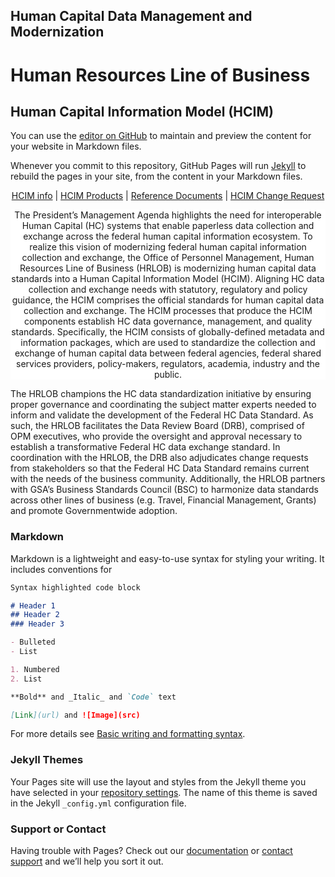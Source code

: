 ## Human Capital Data Management and Modernization
# Human Resources Line of Business

## Human Capital Information Model (HCIM)

You can use the [editor on GitHub](https://github.com/Bemerick/HCIM/edit/gh-pages/index.md) to maintain and preview the content for your website in Markdown files.

Whenever you commit to this repository, GitHub Pages will run [Jekyll](https://jekyllrb.com/) to rebuild the pages in your site, from the content in your Markdown files.



<p style="text-align: center; background-color: white;">
  <a href="{{site.baseurl}}/index.md">HCIM info</a> |
  <a href="{{site.baseurl}}/hcimproducts.md">HCIM Products</a> | 
  <a href="{{site.baseurl}}/hcimreference.md">Reference Documents</a> | 
  <a href="{{site.baseurl}}/hcimchange.md">HCIM Change Request</a> 
</p>

<p style="text-align: center; background-color: white;">
  The President’s Management Agenda highlights the need for interoperable Human Capital (HC) systems that enable paperless data collection and exchange across the federal human capital information ecosystem. To realize this vision of modernizing federal human capital information collection and exchange, the Office of Personnel Management, Human Resources Line of Business (HRLOB) is modernizing human capital data standards into a Human Capital Information Model (HCIM). Aligning HC data collection and exchange needs with statutory, regulatory and policy guidance, the HCIM comprises the official standards for human capital data collection and exchange. The HCIM processes that produce the HCIM components establish HC data governance, management, and quality standards. Specifically, the HCIM consists of globally-defined metadata and information packages, which are used to standardize the collection and exchange of human capital data between federal agencies, federal shared services providers, policy-makers, regulators, academia, industry and the public.

The HRLOB champions the HC data standardization initiative by ensuring proper governance and coordinating the subject matter experts needed to inform and validate the development of the Federal HC Data Standard. As such, the HRLOB facilitates the Data Review Board (DRB), comprised of OPM executives, who provide the oversight and approval necessary to establish a transformative Federal HC data exchange standard. In coordination with the HRLOB, the DRB also adjudicates change requests from stakeholders so that the Federal HC Data Standard remains current with the needs of the business community. Additionally, the HRLOB partners with GSA’s Business Standards Council (BSC) to harmonize data standards across other lines of business (e.g. Travel, Financial Management, Grants) and promote Governmentwide adoption.
  </p>

### Markdown

Markdown is a lightweight and easy-to-use syntax for styling your writing. It includes conventions for

```markdown
Syntax highlighted code block

# Header 1
## Header 2
### Header 3

- Bulleted
- List

1. Numbered
2. List

**Bold** and _Italic_ and `Code` text

[Link](url) and ![Image](src)
```

For more details see [Basic writing and formatting syntax](https://docs.github.com/en/github/writing-on-github/getting-started-with-writing-and-formatting-on-github/basic-writing-and-formatting-syntax).

### Jekyll Themes

Your Pages site will use the layout and styles from the Jekyll theme you have selected in your [repository settings](https://github.com/Bemerick/HCIM/settings/pages). The name of this theme is saved in the Jekyll `_config.yml` configuration file.

### Support or Contact

Having trouble with Pages? Check out our [documentation](https://docs.github.com/categories/github-pages-basics/) or [contact support](https://support.github.com/contact) and we’ll help you sort it out.
